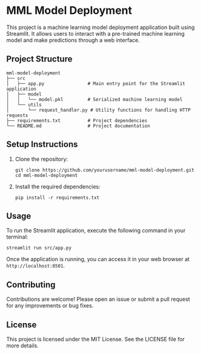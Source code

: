 # MML Model Deployment

This project is a machine learning model deployment application built using Streamlit. It allows users to interact with a pre-trained machine learning model and make predictions through a web interface.

## Project Structure

```
mml-model-deployment
├── src
│   ├── app.py                # Main entry point for the Streamlit application
│   ├── model
│   │   └── model.pkl         # Serialized machine learning model
│   └── utils
│       └── request_handler.py # Utility functions for handling HTTP requests
├── requirements.txt          # Project dependencies
└── README.md                 # Project documentation
```

## Setup Instructions

1. Clone the repository:
   ```
   git clone https://github.com/yourusername/mml-model-deployment.git
   cd mml-model-deployment
   ```

2. Install the required dependencies:
   ```
   pip install -r requirements.txt
   ```

## Usage

To run the Streamlit application, execute the following command in your terminal:
```
streamlit run src/app.py
```

Once the application is running, you can access it in your web browser at `http://localhost:8501`.

## Contributing

Contributions are welcome! Please open an issue or submit a pull request for any improvements or bug fixes.

## License

This project is licensed under the MIT License. See the LICENSE file for more details.